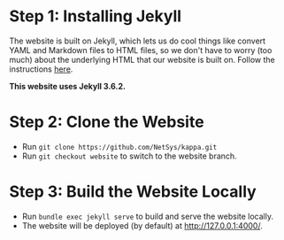 # Step 1: Installing Jekyll
The website is built on Jekyll, which lets us do cool things like convert YAML
and Markdown files to HTML files, so we don't have to worry (too much) about the
underlying HTML that our website is built on. Follow the instructions
[here](https://jekyllrb.com/docs/installation/).

**This website uses Jekyll 3.6.2.**

# Step 2: Clone the Website
- Run `git clone https://github.com/NetSys/kappa.git`
- Run `git checkout website` to switch to the website branch.

# Step 3: Build the Website Locally
- Run `bundle exec jekyll serve` to build and serve the website locally.
- The website will be deployed (by default) at http://127.0.0.1:4000/.

